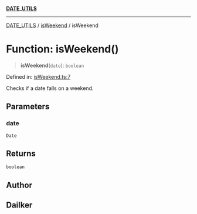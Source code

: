 [**DATE_UTILS**](../../README.md)

***

[DATE_UTILS](../../README.md) / [isWeekend](../README.md) / isWeekend

# Function: isWeekend()

> **isWeekend**(`date`): `boolean`

Defined in: [isWeekend.ts:7](https://github.com/dailker/everyutil/blob/54be0bab567ca8e189c5982902c59f3b7981d51d/src/date/isWeekend.ts#L7)

Checks if a date falls on a weekend.

## Parameters

### date

`Date`

## Returns

`boolean`

## Author

## Dailker

